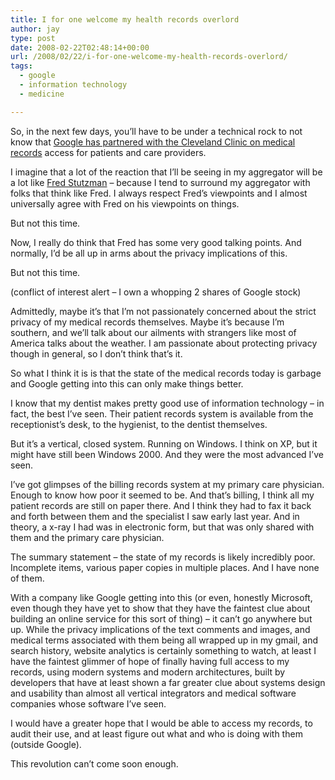 ```yaml
---
title: I for one welcome my health records overlord
author: jay
type: post
date: 2008-02-22T02:48:14+00:00
url: /2008/02/22/i-for-one-welcome-my-health-records-overlord/
tags:
  - google
  - information technology
  - medicine

---
```

So, in the next few days, you’ll have to be under a technical rock to not know that [Google has partnered with the Cleveland Clinic on medical records][1] access for patients and care providers.

I imagine that a lot of the reaction that I’ll be seeing in my aggregator will be a lot like [Fred Stutzman][2] &#8211; because I tend to surround my aggregator with folks that think like Fred. I always respect Fred’s viewpoints and I almost universally agree with Fred on his viewpoints on things.

But not this time.

Now, I really do think that Fred has some very good talking points. And normally, I’d be all up in arms about the privacy implications of this.

But not this time.

(conflict of interest alert &#8211; I own a whopping 2 shares of Google stock)

Admittedly, maybe it’s that I’m not passionately concerned about the strict privacy of my medical records themselves. Maybe it’s because I’m southern, and we’ll talk about our ailments with strangers like most of America talks about the weather. I am passionate about protecting privacy though in general, so I don’t think that’s it.

So what I think it is is that the state of the medical records today is garbage and Google getting into this can only make things better.

I know that my dentist makes pretty good use of information technology &#8211; in fact, the best I’ve seen. Their patient records system is available from the receptionist’s desk, to the hygienist, to the dentist themselves.

But it’s a vertical, closed system. Running on Windows. I think on XP, but it might have still been Windows 2000. And they were the most advanced I’ve seen.

I’ve got glimpses of the billing records system at my primary care physician. Enough to know how poor it seemed to be. And that’s billing, I think all my patient records are still on paper there. And I think they had to fax it back and forth between them and the specialist I saw early last year. And in theory, a x-ray I had was in electronic form, but that was only shared with them and the primary care physician.

The summary statement &#8211; the state of my records is likely incredibly poor. Incomplete items, various paper copies in multiple places. And I have none of them.

With a company like Google getting into this (or even, honestly Microsoft, even though they have yet to show that they have the faintest clue about building an online service for this sort of thing) &#8211; it can’t go anywhere but up. While the privacy implications of the text comments and images, and medical terms associated with them being all wrapped up in my gmail, and search history, website analytics is certainly something to watch, at least I have the faintest glimmer of hope of finally having full access to my records, using modern systems and modern architectures, built by developers that have at least shown a far greater clue about systems design and usability than almost all vertical integrators and medical software companies whose software I’ve seen.

I would have a greater hope that I would be able to access my records, to audit their use, and at least figure out what and who is doing with them (outside Google).

This revolution can’t come soon enough.

 [1]: http://blogs.wsj.com/health/2008/02/21/google-teams-with-cleveland-clinic-on-medical-records/?mod=googlenews_wsj
 [2]: http://chimprawk.blogspot.com/2008/02/google-reading-your-health-records.html